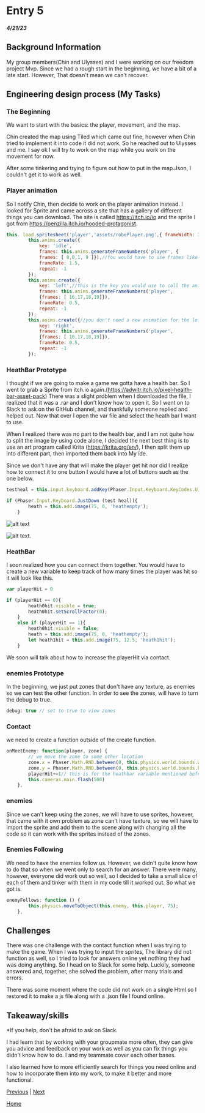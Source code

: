 # Entry 5
##### 4/21/23
## Background Information
My group members(Chin and Ulysses) and I were working on our freedom project Mvp. Since we had a rough start in the beginning, we have a bit of a late start. However, That doesn't mean we can't recover.
## Engineering design process (My Tasks)

### The Beginning
We want to start with the basics: the player, movement, and the map.

Chin created the map using Tiled which came out fine, however when Chin tried to implement it into code it did not work. So he reached out to Ulysses and me. I say ok I will try to work on the map while you work on the movement for now.

After some tinkering and trying to figure out how to put in the map.Json, I couldn't get it to work as well.

### Player animation

So I notify Chin, then decide to work on the player animation instead. I looked for Sprite and came across a site that has a gallery of different things you can download. The site is called https://itch.io/io and the sprite I got from https://penzilla.itch.io/hooded-protagonist.

``` js
this. load.spritesheet('player','assets/robePlayer.png',{ frameWidth: 32, frameHeight: 32 });//this load in the sprite sheet for the animation. As you can see above, The frame height and frameWidth, define the size of the frame.
        this.anims.create({
            key: 'idle',
            frames: this.anims.generateFrameNumbers('player', {
            frames: [ 8,0,1, 9 ]}),//You would have to use frames like how you would in a grid.
            frameRate: 1.5,
            repeat: -1
        });
        this.anims.create({
            key: 'left',//this is the key you would use to call the animation for the movement.
            frames: this.anims.generateFrameNumbers('player',
            {frames: [ 16,17,18,19]}),
            frameRate: 0.5,
            repeat: -1
        });
        this.anims.create({//you don't need a new animation for the left and right, you can later flip the animation later.
            key: 'right',
            frames: this.anims.generateFrameNumbers('player',
            {frames: [ 16,17,18,19]}),
            frameRate: 0.5,
            repeat: -1
        });
```
### HeathBar Prototype
I thought if we are going to make a game we gotta have a health bar. So I went to grab a Sprite from itch.io again.(https://adwitr.itch.io/pixel-health-bar-asset-pack) There was a slight problem when I downloaded the file, I realized that it was a .rar and I don't know how to open it. So I went on to Slack to ask on the GitHub channel, and thankfully someone replied and helped out. Now that over I open the var file and select the heath bar I want to use.

When I realized there was no part to the health bar, and I am not quite how to split the image by using code alone, I decided the next best thing is to use an art program called Krita (https://krita.org/en/), I then split them up into different part, then imported them back into My ide.

Since we don't have any that will make the player get hit nor did I realize how to connect it to one button I would have a lot of buttons such as the one below.
```js
testheal = this.input.keyboard.addKey(Phaser.Input.Keyboard.KeyCodes.U);

if (Phaser.Input.Keyboard.JustDown (test heal)){
        heath = this.add.image(75, 0, 'heathempty');
    }  
```
![alt text](https://lh3.googleusercontent.com/cGVCUWcAxdzsmfG6esMfinmhy0NFlCHrHy9BNsMVef8YOK7GAMsn_-N7LRsV_bUDxb5az-ykEjrWg0ndWSTFJgzhp9DIQ4SOO8kn8Ajh)


![alt text](https://lh3.googleusercontent.com/Hr4w2UQ87FSJ7Yh8x4sq4SWLlManghjRym33AKALhSGyeL1OcEA2sLIDRFcq731pifRVYPEtrH6jp7E4h9QB57O9BQZMfL7m-mCA35wzGg).

### HeathBar
I soon realized how you can connect them together. You would have to create a new variable to keep track of how many times the player was hit so it will look like this.
```js
var playerHit = 0

if (playerHit == 0){
        heath0hit.visible = true;
        heath0hit.setScrollFactor(0);
    }
    else if (playerHit == 1){
        heath0hit.visible = false;
        heath = this.add.image(75, 0, 'heathempty');
        let heath1hit = this.add.image(75, 12.5, 'heath1hit');
    }
```
We soon will talk about how to increase the playerHit via contact.

### enemies Prototype
In the beginning, we just put zones that don't have any texture, as enemies so we can test the other function. In order to see the zones, will have to turn the debug to true.
```js
debug: true // set to true to view zones
```
### Contact
we need to create a function outside of the create function.
```js
onMeetEnemy: function(player, zone) {
        // we move the zone to some other location
        zone.x = Phaser.Math.RND.between(0, this.physics.world.bounds.width);
        zone.y = Phaser.Math.RND.between(0, this.physics.world.bounds.height);
        playerHit+=1// this is for the heathbar variable mentioned before
        this.cameras.main.flash(500)
    },
```  

### enemies
Since we can't keep using the zones, we will have to use sprites, however, that came with it own problem as zone can't have texture, so we will have to import the sprite and add them to the scene along with changing all the code so it can work with the sprites instead of the zones.

### Enemies Following
We need to have the enemies follow us. However, we didn't quite know how to do that so when we went only to search for an answer. There were many, however, everyone did work out so well, so I decided to take a small slice of each of them and tinker with them in my code till it worked out. So what we got is.
```js
enemyFollows: function () {
        this.physics.moveToObject(this.enemy, this.player, 75);
    },
```
## Challenges
There was one challenge with the contact function when I was trying to make the game. When I was trying to input the sprites, The library did not function as well, so I tried to look for answers online yet nothing they had was doing anything. So I head on to Slack for some help. Luckily, someone answered and, together, she solved the problem, after many trials and errors.

There was some moment where the code did not work on a single Html so I restored it to make a js file along with a .json file I found online.

## Takeaway/skills
*If you help, don't be afraid to ask on Slack.

I had learn that by working with your groupmate more often, they can give you advice and feedback on your work as well as you can fix things you didn't know how to do. I and my teammate cover each other bases.

I also learned how to more efficiently search for things you need online and how to incorporate them into my work, to make it better and more functional.

[Previous](entry04.md) | [Next](entry06.md)


[Home](../README.md)

